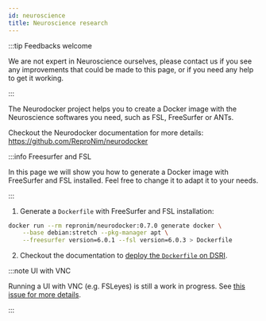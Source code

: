 ```yaml
---
id: neuroscience
title: Neuroscience research
---
```


:::tip Feedbacks welcome

We are not expert in Neuroscience ourselves, please contact us if you see any improvements that could be made to this page, or if you need any help to get it working.

:::

The Neurodocker project helps you to create a Docker image with the Neuroscience softwares you need, such as FSL, FreeSurfer or ANTs. 

Checkout the Neurodocker documentation for more details: https://github.com/ReproNim/neurodocker

:::info Freesurfer and FSL

In this page we will show you how to generate a Docker image with FreeSurfer and FSL installed. Feel free to change it to adapt it to your needs.

::: 

1. Generate a `Dockerfile` with FreeSurfer and FSL installation:

```bash
docker run --rm repronim/neurodocker:0.7.0 generate docker \
    --base debian:stretch --pkg-manager apt \
    --freesurfer version=6.0.1 --fsl version=6.0.3 > Dockerfile
```

2. Checkout the documentation to [deploy the `Dockerfile` on DSRI](https://maastrichtu-ids.github.io/dsri-documentation/docs/guide-dockerfile-to-openshift). 

:::note UI with VNC

Running a UI with VNC (e.g. FSLeyes) is still a work in progress. See [this issue for more details](https://github.com/ReproNim/neurodocker/issues/343).

:::

